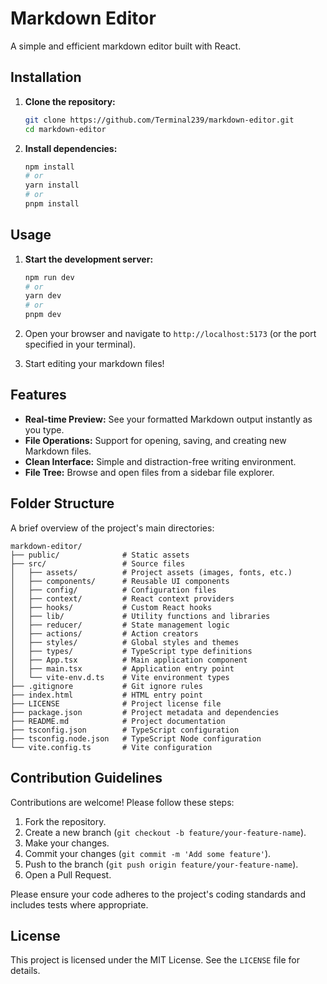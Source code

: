 # Markdown Editor

A simple and efficient markdown editor built with React.

## Installation

1. **Clone the repository:**

   ```bash
   git clone https://github.com/Terminal239/markdown-editor.git
   cd markdown-editor
   ```

2. **Install dependencies:**

   ```bash
   npm install
   # or
   yarn install
   # or
   pnpm install
   ```

## Usage

1. **Start the development server:**

   ```bash
   npm run dev
   # or
   yarn dev
   # or
   pnpm dev
   ```

2. Open your browser and navigate to `http://localhost:5173` (or the port
   specified in your terminal).
3. Start editing your markdown files!

## Features

- **Real-time Preview:** See your formatted Markdown output instantly as you
  type.
- **File Operations:** Support for opening, saving, and creating new Markdown
  files.
- **Clean Interface:** Simple and distraction-free writing environment.
- **File Tree:** Browse and open files from a sidebar file explorer.

## Folder Structure

A brief overview of the project's main directories:

```plaintext
markdown-editor/
├── public/              # Static assets
├── src/                 # Source files
│   ├── assets/          # Project assets (images, fonts, etc.)
│   ├── components/      # Reusable UI components
│   ├── config/          # Configuration files
│   ├── context/         # React context providers
│   ├── hooks/           # Custom React hooks
│   ├── lib/             # Utility functions and libraries
│   ├── reducer/         # State management logic 
│   ├── actions/         # Action creators
│   ├── styles/          # Global styles and themes
│   ├── types/           # TypeScript type definitions
│   ├── App.tsx          # Main application component
│   ├── main.tsx         # Application entry point
│   └── vite-env.d.ts    # Vite environment types
├── .gitignore           # Git ignore rules
├── index.html           # HTML entry point
├── LICENSE              # Project license file
├── package.json         # Project metadata and dependencies
├── README.md            # Project documentation 
├── tsconfig.json        # TypeScript configuration
├── tsconfig.node.json   # TypeScript Node configuration
└── vite.config.ts       # Vite configuration
```

## Contribution Guidelines

Contributions are welcome! Please follow these steps:

1. Fork the repository.
2. Create a new branch (`git checkout -b feature/your-feature-name`).
3. Make your changes.
4. Commit your changes (`git commit -m 'Add some feature'`).
5. Push to the branch (`git push origin feature/your-feature-name`).
6. Open a Pull Request.

Please ensure your code adheres to the project's coding standards and includes
tests where appropriate.

## License

This project is licensed under the MIT License. See
the `LICENSE` file for details.
